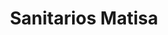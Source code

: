 ---
title: "Sanitarios Matisa"
url: /ciudad-auronoma-de-buenos-aires/sanitarios-matisa/
shop: comercio
---